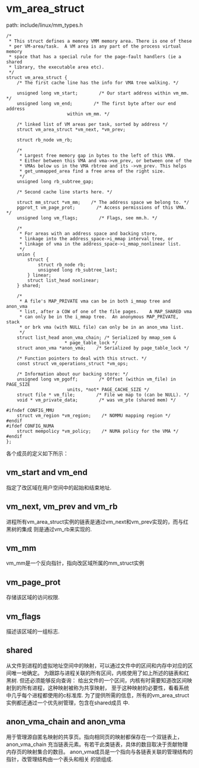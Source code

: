 vm_area_struct
========================================

path: include/linux/mm_types.h
```
/*
 * This struct defines a memory VMM memory area. There is one of these
 * per VM-area/task.  A VM area is any part of the process virtual memory
 * space that has a special rule for the page-fault handlers (ie a shared
 * library, the executable area etc).
 */
struct vm_area_struct {
    /* The first cache line has the info for VMA tree walking. */

    unsigned long vm_start;        /* Our start address within vm_mm. */
    unsigned long vm_end;        /* The first byte after our end address
                       within vm_mm. */

    /* linked list of VM areas per task, sorted by address */
    struct vm_area_struct *vm_next, *vm_prev;

    struct rb_node vm_rb;

    /*
     * Largest free memory gap in bytes to the left of this VMA.
     * Either between this VMA and vma->vm_prev, or between one of the
     * VMAs below us in the VMA rbtree and its ->vm_prev. This helps
     * get_unmapped_area find a free area of the right size.
     */
    unsigned long rb_subtree_gap;

    /* Second cache line starts here. */

    struct mm_struct *vm_mm;    /* The address space we belong to. */
    pgprot_t vm_page_prot;        /* Access permissions of this VMA. */
    unsigned long vm_flags;        /* Flags, see mm.h. */

    /*
     * For areas with an address space and backing store,
     * linkage into the address_space->i_mmap interval tree, or
     * linkage of vma in the address_space->i_mmap_nonlinear list.
     */
    union {
        struct {
            struct rb_node rb;
            unsigned long rb_subtree_last;
        } linear;
        struct list_head nonlinear;
    } shared;

    /*
     * A file's MAP_PRIVATE vma can be in both i_mmap tree and anon_vma
     * list, after a COW of one of the file pages.    A MAP_SHARED vma
     * can only be in the i_mmap tree.  An anonymous MAP_PRIVATE, stack
     * or brk vma (with NULL file) can only be in an anon_vma list.
     */
    struct list_head anon_vma_chain; /* Serialized by mmap_sem &
                      * page_table_lock */
    struct anon_vma *anon_vma;    /* Serialized by page_table_lock */

    /* Function pointers to deal with this struct. */
    const struct vm_operations_struct *vm_ops;

    /* Information about our backing store: */
    unsigned long vm_pgoff;        /* Offset (within vm_file) in PAGE_SIZE
                       units, *not* PAGE_CACHE_SIZE */
    struct file * vm_file;        /* File we map to (can be NULL). */
    void * vm_private_data;        /* was vm_pte (shared mem) */

#ifndef CONFIG_MMU
    struct vm_region *vm_region;    /* NOMMU mapping region */
#endif
#ifdef CONFIG_NUMA
    struct mempolicy *vm_policy;    /* NUMA policy for the VMA */
#endif
};
```

各个成员的定义如下所示：

vm_start and vm_end
----------------------------------------

指定了改区域在用户空间中的起始和结束地址.

vm_next, vm_prev and vm_rb
----------------------------------------

进程所有vm_area_struct实例的链表是通过vm_next和vm_prev实现的，而与红黑树的集成
则是通过vm_rb来实现的.

vm_mm
----------------------------------------

vm_mm是一个反向指针，指向改区域所属的mm_struct实例

vm_page_prot
----------------------------------------

存储该区域的访问权限.

vm_flags
----------------------------------------

描述该区域的一组标志.

shared
----------------------------------------

从文件到进程的虚拟地址空间中的映射，可以通过文件中的区间和内存中对应的区间唯一地确定。
为跟踪与进程关联的所有区间，内核使用了如上所述的链表和红黑树. 但还必须能够反向查询：
给出文件的一个区间，内核有时需要知道改区间映射到的所有进程，这种映射被称为共享映射，
至于这种映射的必要性，看看系统中几乎每个进程都使用的c标准库.
为了提供所需的信息，所有的vm_area_struct实例都还通过一个优先树管理，包含在shared成员
中.

anon_vma_chain and anon_vma
----------------------------------------

用于管理源自匿名映射的共享页。指向相同页的映射都保存在一个双链表上，anon_vma_chain
充当链表元素。有若干此类链表，具体的数目取决于贡献物理内存页的映射集合的数目。
anon_vma成员是一个指向与各链表关联的管理结构的指针，改管理结构由一个表头和相关
的锁组成.